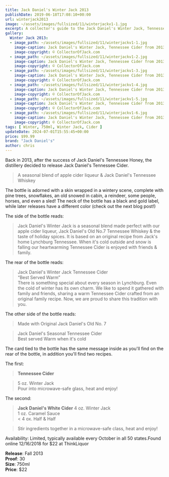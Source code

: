 ```yaml
---
title: Jack Daniel's Winter Jack 2013
publishDate: 2019-06-18T17:08:10+00:00
url: winterjack2013
image: ~/assets/images/fullsized/11/winterjackv1-1.jpg
excerpt: A collector's guide to the Jack Daniel's Winter Jack, Tennessee Cider from 2013
gallery:
  Winter Jack 2013:
  - image_path: ~/assets/images/fullsized/11/winterjackv1-1.jpg
    image-caption: Jack Daniel's Winter Jack, Tennessee Cider from 2013
    image-copyright: © CollectorOfJack.com
  - image_path: ~/assets/images/fullsized/11/winterjackv1-2.jpg
    image-caption: Jack Daniel's Winter Jack, Tennessee Cider from 2013
    image-copyright: © CollectorOfJack.com
  - image_path: ~/assets/images/fullsized/11/winterjackv1-3.jpg
    image-caption: Jack Daniel's Winter Jack, Tennessee Cider from 2013
    image-copyright: © CollectorOfJack.com
  - image_path: ~/assets/images/fullsized/11/winterjackv1-4.jpg
    image-caption: Jack Daniel's Winter Jack, Tennessee Cider from 2013
    image-copyright: © CollectorOfJack.com
  - image_path: ~/assets/images/fullsized/11/winterjackv1-5.jpg
    image-caption: Jack Daniel's Winter Jack, Tennessee Cider from 2013
    image-copyright: © CollectorOfJack.com
  - image_path: ~/assets/images/fullsized/11/winterjackv1-6.jpg
    image-caption: Jack Daniel's Winter Jack, Tennessee Cider from 2013
    image-copyright: © CollectorOfJack.com
tags: [ Winter, 750ml, Winter Jack, Cider ]
updateDate: 2024-07-01T15:55:45+00:00
price: $99.99
brand: "Jack Daniel's"
author: chris
---
```

Back in 2013, after the success of Jack Daniel's Tennessee Honey, the distillery decided to release Jack Daniel's Tennessee Cider.  

> A seasonal blend of apple cider liqueur &amp; Jack Daniel's Tennessee Whiskey   
   
The bottle is adorned with a skin wrapped in a wintery scene, complete with pine trees, snowflakes, an old snowed in cabin, a reindeer, some people, horses, and even a sled! The neck of the bottle has a black and gold label, while later releases have a different color (check out the next blog post!)   
  
The side of the bottle reads:   
> Jack Daniel's Winter Jack is a seasonal blend made perfect with our apple cider liqueur, Jack Daniel's Old No.7 Tennessee Whiskey &amp; the taste of holiday spices. It is based on an original recipe from Jack's home Lynchburg Tennessee. When it's cold outside and snow is falling our heartwarming Tennessee Cider is enjoyed with friends &amp; family.   

The rear of the bottle reads:   

> Jack Daniel's Winter Jack Tennessee Cider  
> “Best Served Warm”   
> There is something special about every season in Lynchburg. Even the cold of winter has its own charm. We like to spend it gathered with family and friends, sharing a warm Tennessee Cider crafted from an original family recipe. Now, we are proud to share this tradition with you.   
   
The other side of the bottle reads: 

> Made with Original Jack Daniel's Old No. 7   

> Jack Daniel's Seasonal Tennessee Cider   
> Best served Warm when it's cold   

The card tied to the bottle has the same message inside as you'll find on the rear of the bottle, in addition you'll find two recipes.  
   
The first:   

> **Tennessee Cider**  

> 5 oz. Winter Jack   
> Pour into microwave-safe glass, heat and enjoy!   
   
The second:   

> **Jack Daniel's White Cider**
> 4 oz. Winter Jack   
> 1 oz. Caramel Sauce   
< 4 ox. Half &amp; Half 

> Stir ingredients together in a microwave-safe class, heat and enjoy!   
   
Availability: Limited, typically available every October in all 50 states.Found online 12/16/2018 for $22 at ThinkLiquor  
   
**Release**: Fall 2013  
**Proof**: 30   
**Size**: 750ml  
**Price**: $22   



